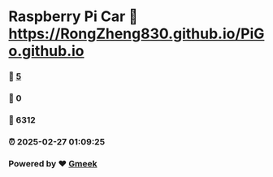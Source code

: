 # Raspberry Pi Car :link: https://RongZheng830.github.io/PiGo.github.io 
### :page_facing_up: [5](https://RongZheng830.github.io/PiGo.github.io/tag.html) 
### :speech_balloon: 0 
### :hibiscus: 6312 
### :alarm_clock: 2025-02-27 01:09:25 
### Powered by :heart: [Gmeek](https://github.com/Meekdai/Gmeek)
